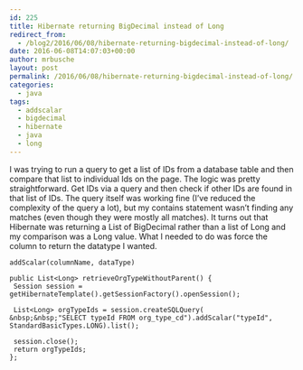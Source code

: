 ```yaml
---
id: 225
title: Hibernate returning BigDecimal instead of Long
redirect_from:
  - /blog2/2016/06/08/hibernate-returning-bigdecimal-instead-of-long/
date: 2016-06-08T14:07:03+00:00
author: mrbusche
layout: post
permalink: /2016/06/08/hibernate-returning-bigdecimal-instead-of-long/
categories:
  - java
tags:
  - addscalar
  - bigdecimal
  - hibernate
  - java
  - long
---
```


I was trying to run a query to get a list of IDs from a database table and then compare that list to individual Ids on the page. The logic was pretty straightforward. Get IDs via a query and then check if other IDs are found in that list of IDs. The query itself was working fine (I&#8217;ve reduced the complexity of the query a lot), but my contains statement wasn&#8217;t finding any matches (even though they were mostly all matches). It turns out that Hibernate was returning a List of BigDecimal rather than a list of Long and my comparison was a Long value. What I needed to do was force the column to return the datatype I wanted.

`addScalar(columnName, dataType)`

    public List<Long> retrieveOrgTypeWithoutParent() {
     Session session = getHibernateTemplate().getSessionFactory().openSession();

     List<Long> orgTypeIds = session.createSQLQuery(
    &nbsp;&nbsp;"SELECT typeId FROM org_type_cd").addScalar("typeId", StandardBasicTypes.LONG).list();

     session.close();
     return orgTypeIds;
    };
